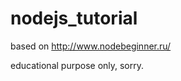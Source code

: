 nodejs_tutorial
===============

based on http://www.nodebeginner.ru/

educational purpose only, sorry.
